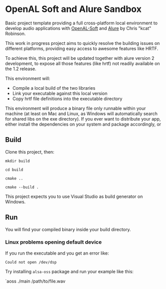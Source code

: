 # OpenAL Soft and Alure Sandbox

Basic project template providing a full cross-platform local environment to develop audio applications with [OpenAL-Soft](http://kcat.strangesoft.net/openal.html) and [Alure](http://kcat.strangesoft.net/alure.html) by Chris "kcat" Robinson.

This work in progress project aims to quickly resolve the building issues on different platforms, providing easy access to awesome features like HRTF.

To achieve this, this project will be updated together with alure version 2 development, to expose all those features (like hrtf) not readily available on the 1.2 release.

This environment will:

- Compile a local build of the two libraries
- Link your executable against this local version
- Copy hrtf file definitions into the executable directory

This environment will produce a binary file only runnable within your machine (at least on Mac and Linux, as Windows will automatically search for shared libs on the exe directory). If you ever want to distribute your app, either install the dependencies on your system and package accordingly, or

## Build

Clone this project, then:

 `mkdir build`

 `cd build`

 `cmake ..`

 `cmake --build .`

 This project expects you to use Visual Studio as build generator on Windows.

## Run

You will find your compiled binary inside your build directory.

### Linux problems opening default device

If you run the executable and you get an error like:

```
Could not open /dev/dsp
```

Try installing `alsa-oss` package and run your example like this:

`aoss ./main /path/to/file.wav
